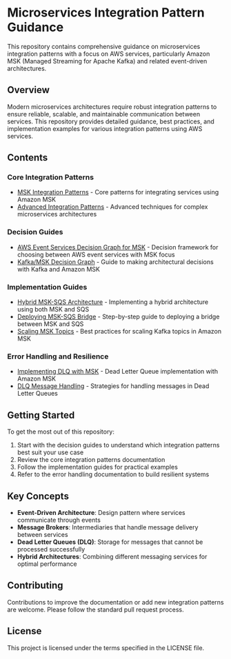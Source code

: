 # Microservices Integration Pattern Guidance

This repository contains comprehensive guidance on microservices integration patterns with a focus on AWS services, particularly Amazon MSK (Managed Streaming for Apache Kafka) and related event-driven architectures.

## Overview

Modern microservices architectures require robust integration patterns to ensure reliable, scalable, and maintainable communication between services. This repository provides detailed guidance, best practices, and implementation examples for various integration patterns using AWS services.

## Contents

### Core Integration Patterns

- [MSK Integration Patterns](./msk-integration-patterns.md) - Core patterns for integrating services using Amazon MSK
- [Advanced Integration Patterns](./advanced-integration-patterns.md) - Advanced techniques for complex microservices architectures

### Decision Guides

- [AWS Event Services Decision Graph for MSK](./aws-event-services-decision-graph-msk.md) - Decision framework for choosing between AWS event services with MSK focus
- [Kafka/MSK Decision Graph](./kafka-msk-decision-graph.md) - Guide to making architectural decisions with Kafka and Amazon MSK

### Implementation Guides

- [Hybrid MSK-SQS Architecture](./hybrid-msk-sqs-architecture.md) - Implementing a hybrid architecture using both MSK and SQS
- [Deploying MSK-SQS Bridge](./deploying-msk-sqs-bridge.md) - Step-by-step guide to deploying a bridge between MSK and SQS
- [Scaling MSK Topics](./scaling-msk-topics.md) - Best practices for scaling Kafka topics in Amazon MSK

### Error Handling and Resilience

- [Implementing DLQ with MSK](./implementing-dlq-with-msk.md) - Dead Letter Queue implementation with Amazon MSK
- [DLQ Message Handling](./dlq-message.md) - Strategies for handling messages in Dead Letter Queues

## Getting Started

To get the most out of this repository:

1. Start with the decision guides to understand which integration patterns best suit your use case
2. Review the core integration patterns documentation
3. Follow the implementation guides for practical examples
4. Refer to the error handling documentation to build resilient systems

## Key Concepts

- **Event-Driven Architecture**: Design pattern where services communicate through events
- **Message Brokers**: Intermediaries that handle message delivery between services
- **Dead Letter Queues (DLQ)**: Storage for messages that cannot be processed successfully
- **Hybrid Architectures**: Combining different messaging services for optimal performance

## Contributing

Contributions to improve the documentation or add new integration patterns are welcome. Please follow the standard pull request process.

## License

This project is licensed under the terms specified in the LICENSE file.

